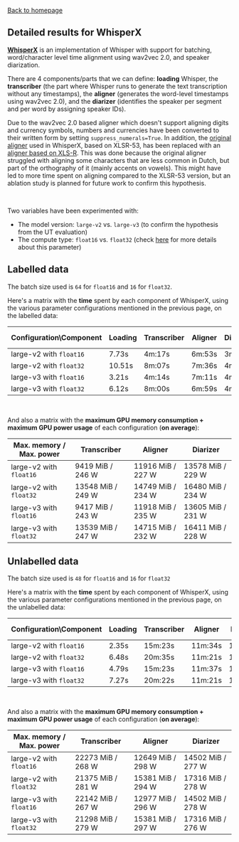 [Back to homepage](../index.md)

## Detailed results for WhisperX

[**WhisperX**](https://github.com/m-bain/whisperX/) is an implementation of Whisper with support for batching, word/character level time alignment using wav2vec 2.0, and speaker diarization.

There are 4 components/parts that we can define: **loading** Whisper, the **transcriber** (the part where Whisper runs to generate the text transcription without any timestamps), the **aligner** (generates the word-level timestamps using wav2vec 2.0), and the **diarizer** (identifies the speaker per segment and per word by assigning speaker IDs).

Due to the wav2vec 2.0 based aligner which doesn't support aligning digits and currency symbols, numbers and currencies have been converted to their written form by setting `suppress_numerals=True`. In addition, the [original aligner](https://huggingface.co/jonatasgrosman/wav2vec2-large-xlsr-53-dutch) used in WhisperX, based on XLSR-53, has been replaced with an [aligner based on XLS-R](https://huggingface.co/jonatasgrosman/wav2vec2-xls-r-1b-dutch). This was done because the original aligner struggled with aligning some characters that are less common in Dutch, but part of the orthography of it (mainly accents on vowels). This might have led to more time spent on aligning compared to the XLSR-53 version, but an ablation study is planned for future work to confirm this hypothesis.

<br>

Two variables have been experimented with:
- The model version: `large-v2` vs. `large-v3` (to confirm the hypothesis from the UT evaluation)
- The compute type: `float16` vs. `float32` (check [here](./res_labelled.md) for more details about this parameter)

## Labelled data

The batch size used is `64` for `float16` and `16` for `float32`.

Here's a matrix with the **time** spent by each component of WhisperX, using the various parameter configurations mentioned in the previous page, on the labelled data:

|Configuration\Component|Loading|Transcriber|Aligner|Diarizer|Total|Total+Saving to JSON|
|---|---|---|---|---|---|---|
|large-v2 with `float16`|7.73s|4m:17s|6m:53s|3m:58s|15m:16s|15m:45s|
|large-v2 with `float32`|10.51s|8m:07s|7m:36s|4m:01s|19m:54s|20m:26s|
|large-v3 with `float16`|3.21s|4m:14s|7m:11s|4m:01s|15m:29s|16m:01s|
|large-v3 with `float32`|6.12s|8m:00s|6m:59s|4m:00s|19m:05s|19m:36s|

<br>

And also a matrix with the **maximum GPU memory consumption + maximum GPU power usage** of each configuration (**on average**):

|Max. memory / Max. power|Transcriber|Aligner|Diarizer|
|---|---|---|---|
|large-v2 with `float16`|9419 MiB / 246 W|11916 MiB / 227 W|13578 MiB / 229 W|
|large-v2 with `float32`|13548 MiB / 249 W|14749 MiB / 234 W|16480 MiB / 234 W|
|large-v3 with `float16`|9417 MiB / 243 W|11918 MiB / 235 W|13605 MiB / 231 W|
|large-v3 with `float32`|13539 MiB / 247 W|14715 MiB / 232 W|16411 MiB / 228 W|

## Unlabelled data

The batch size used is `48` for `float16` and `16` for `float32`

Here's a matrix with the **time** spent by each component of WhisperX, using the various parameter configurations mentioned in the previous page, on the unlabelled data:

|Configuration\Component|Loading|Transcriber|Aligner|Diarizer|Total|Total+Saving to JSON|
|---|---|---|---|---|---|---|
|large-v2 with `float16`|2.35s|15m:23s|11m:34s|12m:18s|39m:17s|39m:25s|
|large-v2 with `float32`|6.48s|20m:35s|11m:21s|11m:51s|43m:53s|44m:01s|
|large-v3 with `float16`|4.79s|15m:23s|11m:37s|12m:10s|39m:15s|39m:21s|
|large-v3 with `float32`|7.27s|20m:22s|11m:21s|11m:55s|43m:45s|43m:52s|

<br>

And also a matrix with the **maximum GPU memory consumption + maximum GPU power usage** of each configuration (**on average**):

|Max. memory / Max. power|Transcriber|Aligner|Diarizer|
|---|---|---|---|
|large-v2 with `float16`|22273 MiB / 268 W|12649 MiB / 298 W|14502 MiB / 277 W|
|large-v2 with `float32`|21375 MiB / 281 W|15381 MiB / 294 W|17316 MiB / 278 W|
|large-v3 with `float16`|22142 MiB / 267 W|12977 MiB / 296 W|14502 MiB / 278 W|
|large-v3 with `float32`|21298 MiB / 279 W|15381 MiB / 297 W|17316 MiB / 276 W|